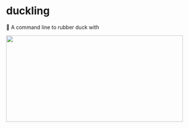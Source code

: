 <p align="center">
  
# duckling
  
🦆 A command line to rubber duck with
</p>

<img src="https://media.giphy.com/media/4yOvWt3HrWw0INTFxj/giphy.gif" width="480" height="234">
